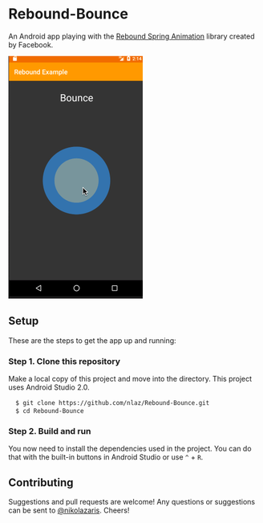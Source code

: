 # Rebound-Bounce
An Android app playing with the [Rebound Spring Animation](http://facebook.github.io/rebound/) library created by Facebook.

![Bounce Example](/examples/bounce.gif)

## Setup

These are the steps to get the app up and running:

###  Step 1. Clone this repository
Make a local copy of this project and move into the directory. This project uses Android Studio 2.0.
```
  $ git clone https://github.com/nlaz/Rebound-Bounce.git
  $ cd Rebound-Bounce
```

### Step 2. Build and run
You now need to install the dependencies used in the project. You can do that with the built-in buttons in Android Studio or use `^` + `R`.

## Contributing

Suggestions and pull requests are welcome! Any questions or suggestions can be sent to [@nikolazaris](https://twitter.com/nikolazaris). Cheers!